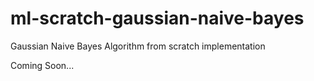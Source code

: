 # ml-scratch-gaussian-naive-bayes
Gaussian Naive Bayes Algorithm from scratch implementation

Coming Soon...
